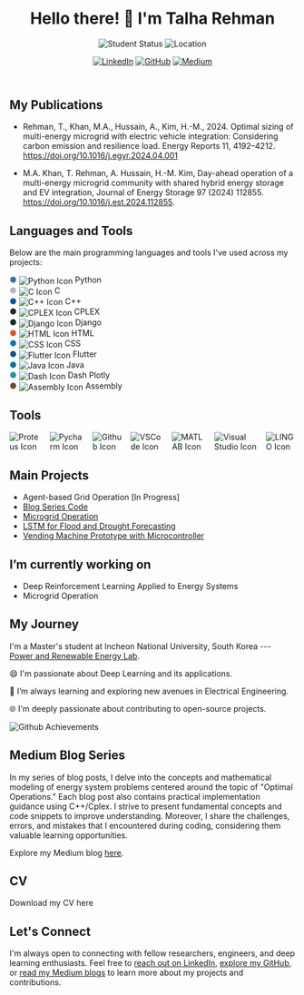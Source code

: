 
<html lang="en">
<head>
  <meta charset="UTF-8">
  <meta name="viewport" content="width=device-width, initial-scale=1.0">
  <link rel="stylesheet" href="style.css">
</head>
<body>

<header>
  <h1>Hello there! 👋 I'm Talha Rehman</h1>
  <p>
    <img src="https://img.shields.io/badge/PhD%20Student-Electrical%20Engineering-blue" alt="Student Status">
    <img src="https://img.shields.io/badge/Location-South%20Korea-green" alt="Location">
  </p>
  <p>
    <a href="https://www.linkedin.com/in/muhammad-talha-rehman-khan-tareen/" target="_blank"><img src="https://img.shields.io/badge/LinkedIn-Connect-blue?logo=linkedin&logoColor=white&style=flat-square" alt="LinkedIn"></a>
    <a href="https://github.com/TalhaRehmanMTRKT" target="_blank"><img src="https://img.shields.io/badge/GitHub-Follow-181717?logo=github&style=flat-square" alt="GitHub"></a>
    <a href="https://medium.com/@talharehman.mtrkt" target="_blank"><img src="https://img.shields.io/badge/Medium-Follow-lightgrey?logo=medium&style=flat-square" alt="Medium"></a>
  </p>
</header>

<section id="publications">
  <h2>My Publications</h2>
  
  - Rehman, T., Khan, M.A., Hussain, A., Kim, H.-M., 2024. Optimal sizing of multi-energy microgrid with electric vehicle integration: Considering carbon emission and resilience load. Energy Reports 11, 4192–4212. https://doi.org/10.1016/j.egyr.2024.04.001

  - M.A. Khan, T. Rehman, A. Hussain, H.-M. Kim, Day-ahead operation of a multi-energy microgrid community with shared hybrid energy storage and EV integration, Journal of Energy Storage 97 (2024) 112855. https://doi.org/10.1016/j.est.2024.112855.

</section>
  

<section id="languages">
  <h2>Languages and Tools</h2>
  <p>Below are the main programming languages and tools I've used across my projects:</p>
  
  <ul style="list-style-type: none; padding-left: 0;">
    <li>
      <span style="color: #3572A5;">●</span> 
      <img src="https://img.shields.io/badge/Python-FFD43B?style=flat&logo=python&logoColor=darkblue" alt="Python Icon" style="vertical-align: middle;"> Python
    </li>
    <li>
      <span style="color: #A8B9CC;">●</span> 
      <img src="https://img.shields.io/badge/C-00599C?style=flat&logo=c&logoColor=white" alt="C Icon" style="vertical-align: middle;"> C
    </li>
    <li>
      <span style="color: #00599C;">●</span> 
      <img src="https://img.shields.io/badge/C++-00599C?style=flat&logo=c%2B%2B&logoColor=white" alt="C++ Icon" style="vertical-align: middle;"> C++
    </li>
    <li>
      <span style="color: #282828;">●</span> 
      <img src="https://img.shields.io/badge/CPLEX-007396?style=flat" alt="CPLEX Icon" style="vertical-align: middle;"> CPLEX
    </li>
    <li>
      <span style="color: #092E20;">●</span> 
      <img src="https://img.shields.io/badge/Django-092E20?style=flat&logo=django&logoColor=white" alt="Django Icon" style="vertical-align: middle;"> Django
    </li>
    <li>
      <span style="color: #E34F26;">●</span> 
      <img src="https://img.shields.io/badge/HTML5-E34F26?style=flat&logo=html5&logoColor=white" alt="HTML Icon" style="vertical-align: middle;"> HTML
    </li>
    <li>
      <span style="color: #1572B6;">●</span> 
      <img src="https://img.shields.io/badge/CSS3-1572B6?style=flat&logo=css3&logoColor=white" alt="CSS Icon" style="vertical-align: middle;"> CSS
    </li>
    <li>
      <span style="color: #02569B;">●</span> 
      <img src="https://img.shields.io/badge/Flutter-02569B?style=flat&logo=flutter&logoColor=white" alt="Flutter Icon" style="vertical-align: middle;"> Flutter
    </li>
    <li>
      <span style="color: #007396;">●</span> 
      <img src="https://img.shields.io/badge/Java-007396?style=flat&logo=java&logoColor=white" alt="Java Icon" style="vertical-align: middle;"> Java
    </li>
    <li>
      <span style="color: #119DA4;">●</span> 
      <img src="https://img.shields.io/badge/Dash-119DA4?style=flat&logo=plotly&logoColor=white" alt="Dash Icon" style="vertical-align: middle;"> Dash Plotly
    </li>
    <li>
      <span style="color: #6E4C13;">●</span> 
      <img src="https://img.shields.io/badge/Assembly-6E4C13?style=flat" alt="Assembly Icon" style="vertical-align: middle;"> Assembly
    </li>
  </ul>
</section>

<section id="tools">
  <h2>Tools</h2>
  <p style="display: flex; gap: 15px;">
    <img src="https://img.shields.io/badge/Proteus-3B3A38?style=flat&logo=proteus&logoColor=white" alt="Proteus Icon">
    <img src="https://img.shields.io/badge/PyCharm-000000?style=flat&logo=pycharm&logoColor=white" alt="Pycharm Icon">
    <img src="https://img.shields.io/badge/GitHub-181717?style=flat&logo=github&logoColor=white" alt="Github Icon">
    <img src="https://img.shields.io/badge/VS%20Code-007ACC?style=flat&logo=visual-studio-code&logoColor=white" alt="VSCode Icon">
    <img src="https://img.shields.io/badge/MATLAB-0076A8?style=flat&logo=matlab&logoColor=white" alt="MATLAB Icon">
    <img src="https://img.shields.io/badge/Visual%20Studio-5C2D91?style=flat&logo=visual%20studio&logoColor=white" alt="Visual Studio Icon">
    <img src="https://img.shields.io/badge/LINGO-000000?style=flat&logo=lingo&logoColor=white" alt="LINGO Icon">
  </p>
</section>


<section id="main-projects">
  <h2>Main Projects</h2>
  <ul>
    <li>Agent-based Grid Operation [In Progress]</li>
    <li><a href="https://github.com/TalhaRehmanMTRKT/OptimalOperations">Blog Series Code</a></li>
    <li><a href="https://github.com/TalhaRehmanMTRKT/MicrogridOptimization">Microgrid Operation</a></li>
    <li><a href="https://github.com/TalhaRehmanMTRKT/LSTM_TimeSeriesForecasting">LSTM for Flood and Drought Forecasting</a></li>
    <li><a href="https://github.com/TalhaRehmanMTRKT/Vending_Machine">Vending Machine Prototype with Microcontroller</a></li>
  </ul>
</section>


<section id="currently-working">
  <h2>I’m currently working on</h2>
  <ul>
    <li>Deep Reinforcement Learning Applied to Energy Systems</li>
    <li>Microgrid Operation</li>
  </ul>
</section>



<section id="education-and-journey">
  <h2>My Journey</h2>
  <p>
    I'm a Master's student at Incheon National University, South Korea --- <a href="https://hvdcmicrogrid.wixsite.com/powerlab">Power and Renewable Energy Lab</a>.
  </p>
  <p>
    😄 I'm passionate about Deep Learning and its applications.
  </p>
  <p>
    🌱 I’m always learning and exploring new avenues in Electrical Engineering.
  </p>
  <p>
    🌐 I'm deeply passionate about contributing to open-source projects.
  </p>
   <img src="https://github.com/TalhaRehmanMTRKT/TalhaRehmanMTRKT/assets/109908732/008e1ebb-27cc-4321-960e-356360e91eab" alt="Github Achievements">
</section>


<section id="medium-blog">
  <h2>Medium Blog Series</h2>
  <p>In my series of blog posts, I delve into the concepts and mathematical modeling of energy system problems centered around the topic of "Optimal Operations." 
Each blog post also contains practical implementation guidance using C++/Cplex. I strive to present fundamental concepts and code snippets to improve understanding.
Moreover, I share the challenges, errors, and mistakes that I encountered during coding, considering them valuable learning opportunities.</p>
  
  <p>Explore my Medium blog <a href="https://medium.com/@talharehman.mtrkt" target="_blank">here</a>.</p>
</section>

<section id="cv">
  <h2>CV</h2>
  Download my CV here
</section>





<footer>
  <h2>Let's Connect</h2>
  <p>I'm always open to connecting with fellow researchers, engineers, and deep learning enthusiasts. Feel free to <a href="https://www.linkedin.com/in/muhammad-talha-rehman-khan-tareen/" target="_blank">reach out on LinkedIn</a>, <a href="https://github.com/TalhaRehmanMTRKT" target="_blank">explore my GitHub</a>, or <a href="https://medium.com/@talharehman.mtrkt" target="_blank">read my Medium blogs</a> to learn more about my projects and contributions.</p>
</footer>

</body>
</html>
